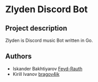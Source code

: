 # Zlyden Discord Bot

## Project description
Zlyden is Discord music Bot written in Go.


## Authors
* Iskander Bakhtiyarov [Feyd-Rauth](https://github.com/Feyd-Rauth)
* Kirill Ivanov [bragov4ik](https://github.com/bragov4ik)
